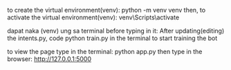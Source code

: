 to create the virtual environment(venv): python -m venv venv
then, to activate the virtual environment(venv): venv\Scripts\activate

dapat naka (venv) ung sa terminal before typing in it:
After updating(editing) the intents.py, code python train.py in the terminal to start training the bot

to view the page type in the terminal: python app.py 
then type in the browser: http://127.0.0.1:5000
